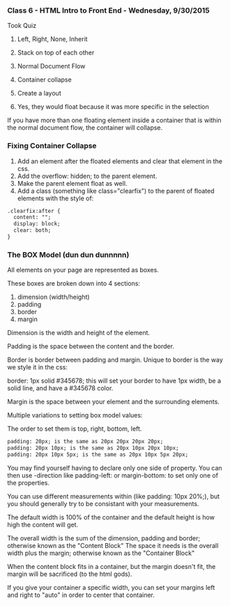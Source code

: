 ### Class 6 - HTML Intro to Front End - Wednesday, 9/30/2015

Took Quiz

1. Left, Right, None, Inherit

2. Stack on top of each other

3. Normal Document Flow

4. Container collapse

5. Create a layout

6. Yes, they would float because it was more specific in the selection


If you have more than one floating element inside a container that is within the normal document flow, the container will collapse.

### Fixing Container Collapse

1. Add an element after the floated elements and clear that element in the css.
2. Add the overflow: hidden; to the parent element.
3. Make the parent element float as well.
4. Add a class (something like class="clearfix") to the parent of floated elements with the style of:

```html
.clearfix:after {
  content: ""; 
  display: block;
  clear: both;
}
```

### The BOX Model (dun dun dunnnnn)

All elements on your page are represented as boxes.  

These boxes are broken down into 4 sections:

1. dimension (width/height)
2. padding
3. border
4. margin

Dimension is the width and height of the element.

Padding is the space between the content and the border.

Border is border between padding and margin. Unique to border is the way we style it in the css:

  border: 1px solid #345678;   this will set your border to have 1px width, be a solid line, and have a #345678 color.
  
Margin is the space between your element and the surrounding elements.



Multiple variations to setting box model values:

The order to set them is top, right, bottom, left.
```html
padding: 20px; is the same as 20px 20px 20px 20px; 
padding: 20px 10px; is the same as 20px 10px 20px 10px; 
padding: 20px 10px 5px; is the same as 20px 10px 5px 20px;
```

You may find yourself having to declare only one side of property. You can then use -direction like padding-left: or margin-bottom: to set only one of the properties.

You can use different measurements within (like padding: 10px 20%;), but you should generally try to be consistant with your measurements.

The default width is 100% of the container and the default height is how high the content will get.

The overall width is the sum of the dimension, padding and border; otherwise known as the "Content Block"
The space it needs is the overall width plus the margin; otherwise known as the "Container Block"

When the content block fits in a container, but the margin doesn't fit, the margin will be sacrificed (to the html gods).

If you give your container a specific width, you can set your margins left and right to "auto" in order to center that container.


